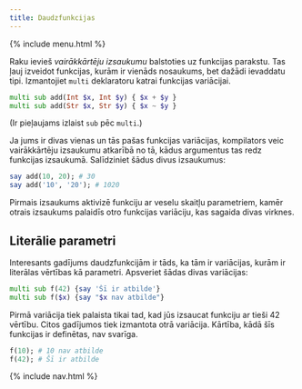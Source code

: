 ```yaml
---
title: Daudzfunkcijas
---
```


{% include menu.html %}

Raku ievieš _vairākkārtēju izsaukumu_ balstoties uz funkcijas parakstu. Tas ļauj izveidot funkcijas, kurām ir vienāds nosaukums, bet dažādi ievaddatu tipi. Izmantojiet `multi` deklaratoru katrai funkcijas variācijai.

```raku
multi sub add(Int $x, Int $y) { $x + $y }
multi sub add(Str $x, Str $y) { $x ~ $y }
```

(Ir pieļaujams izlaist `sub` pēc `multi`.)

Ja jums ir divas vienas un tās pašas funkcijas variācijas, kompilators veic vairākkārtēju izsaukumu atkarībā no tā, kādus argumentus tas redz funkcijas izsaukumā. Salīdziniet šādus divus izsaukumus:

```raku
say add(10, 20); # 30
say add('10', '20'); # 1020
```

Pirmais izsaukums aktivizē funkciju ar veselu skaitļu parametriem, kamēr otrais izsaukums palaidīs otro funkcijas variāciju, kas sagaida divas virknes.

## Literālie parametri

Interesants gadījums daudzfunkcijām ir tāds, ka tām ir variācijas, kurām ir literālas vērtības kā parametri. Apsveriet šādas divas variācijas:

```raku
multi sub f(42) {say 'Šī ir atbilde'}
multi sub f($x) {say "$x nav atbilde"}
```

Pirmā variācija tiek palaista tikai tad, kad jūs izsaucat funkciju ar tieši 42 vērtību. Citos gadījumos tiek izmantota otrā variācija. Kārtība, kādā šīs funkcijas ir definētas, nav svarīga.

```raku
f(10); # 10 nav atbilde
f(42); # Šī ir atbilde
```

{% include nav.html %}